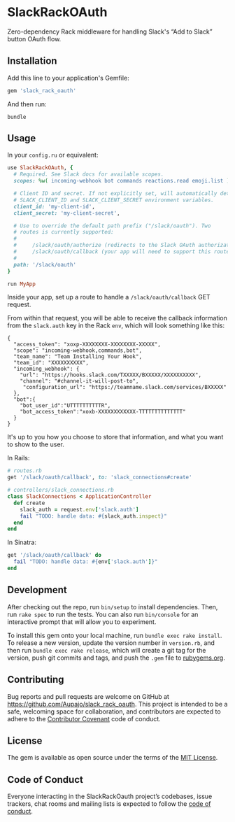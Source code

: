 # SlackRackOAuth

Zero-dependency Rack middleware for handling Slack's “Add to Slack” button OAuth flow.

## Installation

Add this line to your application's Gemfile:

```ruby
gem 'slack_rack_oauth'
```

And then run:

    bundle

## Usage

In your `config.ru` or equivalent:

```ruby
use SlackRackOAuth, {
  # Required. See Slack docs for available scopes. 
  scopes: %w( incoming-webhook bot commands reactions.read emoji.list ),

  # Client ID and secret. If not explicitly set, will automatically detect
  # SLACK_CLIENT_ID and SLACK_CLIENT_SECRET environment variables.
  client_id: 'my-client-id',
  client_secret: 'my-client-secret',

  # Use to override the default path prefix ("/slack/oauth"). Two
  # routes is currently supported:
  #
  #     /slack/oauth/authorize (redirects to the Slack OAuth authorization)
  #     /slack/oauth/callback (your app will need to support this route)
  # 
  path: '/slack/oauth'
}

run MyApp
```

Inside your app, set up a route to handle a `/slack/oauth/callback` GET request.

From within that request, you will be able to receive the callback information
from the `slack.auth` key in the Rack `env`, which will look something like this:

```
{
  "access_token": "xoxp-XXXXXXXX-XXXXXXXX-XXXXX",
  "scope": "incoming-webhook,commands,bot",
  "team_name": "Team Installing Your Hook",
  "team_id": "XXXXXXXXXX",
  "incoming_webhook": {
    "url": "https://hooks.slack.com/TXXXXX/BXXXXX/XXXXXXXXXX",
    "channel": "#channel-it-will-post-to",
     "configuration_url": "https://teamname.slack.com/services/BXXXXX"
  },
  "bot":{
    "bot_user_id":"UTTTTTTTTTTR",
    "bot_access_token":"xoxb-XXXXXXXXXXXX-TTTTTTTTTTTTTT"
  }
}
```

It's up to you how you choose to store that information, and what you want to
show to the user.

In Rails:

```ruby
# routes.rb
get '/slack/oauth/callback', to: 'slack_connections#create'

# controllers/slack_connections.rb
class SlackConnections < ApplicationController
  def create
    slack_auth = request.env['slack.auth']
    fail "TODO: handle data: #{slack_auth.inspect}"
  end
end
```

In Sinatra:

```ruby
get '/slack/oauth/callback' do
  fail "TODO: handle data: #{env['slack.auth']}"
end
```

## Development

After checking out the repo, run `bin/setup` to install dependencies. Then, run `rake spec` to run the tests. You can also run `bin/console` for an interactive prompt that will allow you to experiment.

To install this gem onto your local machine, run `bundle exec rake install`. To release a new version, update the version number in `version.rb`, and then run `bundle exec rake release`, which will create a git tag for the version, push git commits and tags, and push the `.gem` file to [rubygems.org](https://rubygems.org).

## Contributing

Bug reports and pull requests are welcome on GitHub at https://github.com/Aupajo/slack_rack_oauth. This project is intended to be a safe, welcoming space for collaboration, and contributors are expected to adhere to the [Contributor Covenant](http://contributor-covenant.org) code of conduct.

## License

The gem is available as open source under the terms of the [MIT License](http://opensource.org/licenses/MIT).

## Code of Conduct

Everyone interacting in the SlackRackOauth project’s codebases, issue trackers, chat rooms and mailing lists is expected to follow the [code of conduct](https://github.com/Aupajo/slack_rack_oauth/blob/master/CODE_OF_CONDUCT.md).
